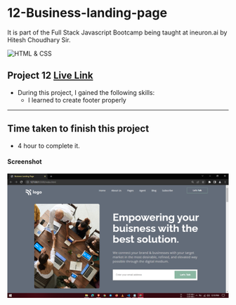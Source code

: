 # 12-Business-landing-page
It is part of the Full Stack Javascript Bootcamp being taught at ineuron.ai by Hitesh Choudhary Sir.

![HTML & CSS](https://img.shields.io/badge/Project1-HTML%26CSS-brightgreen)


## Project 12 [Live Link](https://business-landings-pages.netlify.app/)

-   During this project, I gained the following skills:
    -   I learned to create footer properly
---

## Time taken to finish this project

-   4 hour to complete it.


#### Screenshot

![Webpage](./screenshot/1.PNG)